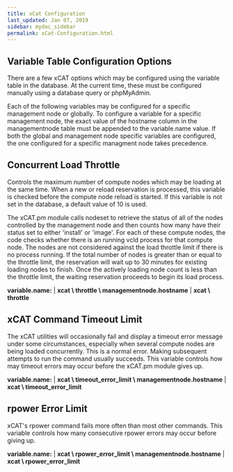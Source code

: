 ```yaml
---
title: xCat Configuration
last_updated: Jan 07, 2019
sidebar: mydoc_sidebar
permalink: xCat-Configuration.html
---
```


## Variable Table Configuration Options

There are a few xCAT options which may be configured using the variable table in the database.  At the current time, these must be configured manually using a database query or phpMyAdmin.

Each of the following variables may be configured for a specific management node or globally.  To configure a variable for a specific management node, the exact value of the hostname column in the managementnode table must be appended to the variable.name value.  If both the global and management node specific variables are configured, the one configured for a specific managment node takes precedence.

## Concurrent Load Throttle

Controls the maximum number of compute nodes which may be loading at the same time.  When a new or reload reservation is processed, this variable is checked before the compute node reload is started.  If this variable is not set in the database, a default value of 10 is used.

The xCAT.pm module calls nodeset to retrieve the status of all of the nodes controlled by the management node and then counts how many have their status set to either 'install' or 'image'.  For each of these compute nodes, the code checks whether there is an running vcld process for that compute node.  The nodes are not considered against the load throttle limit if there is no process running.  If the total number of nodes is greater than or equal to the throttle limit, the reservation will wait up to 30 minutes for existing loading nodes to finish.  Once the actively loading node count is less than the throttle limit, the waiting reservation proceeds to begin its load process.

**variable.name:** | **xcat \ throttle \ managementnode.hostname**
                                   | **xcat \ throttle**

## xCAT Command Timeout Limit

The xCAT utilities will occasionally fail and display a timeout error message under some circumstances, especially when several compute nodes are being loaded concurrently.  This is a normal error.  Making subsequent attempts to run the command usually succeeds.  This variable controls how may timeout errors may occur before the xCAT.pm module gives up.


**variable.name:** | **xcat \ timeout_error_limit \ managementnode.hostname**
                         | **xcat \ timeout_error_limit**

## rpower Error Limit

xCAT's rpower command fails more often than most other commands.  This variable controls how many consecutive rpower errors may occur before giving up.

**variable.name:** | **xcat \ rpower_error_limit \ managementnode.hostname**
                                  | **xcat \ rpower_error_limit**
